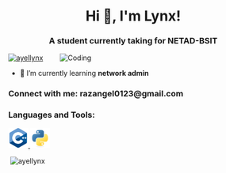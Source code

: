<h1 align="center">Hi 👋, I'm Lynx!</h1>
<h3 align="center">A student currently taking for NETAD-BSIT</h3>
<img align="right" alt="Coding" width="400" src="https://wallpaperaccess.com/full/849790.gif">

<p align="left"> <a href="https://github.com/ryo-ma/github-profile-trophy"><img src="https://github-profile-trophy.vercel.app/?username=ayellynx" alt="ayellynx" /></a> </p>

- 🌱 I’m currently learning **network admin**

<h3 align="left">Connect with me: razangel0123@gmail.com</h3>
<p align="left">
</p>

<h3 align="left">Languages and Tools:</h3>
<p align="left"> <a href="https://www.w3schools.com/cpp/" target="_blank" rel="noreferrer"> <img src="https://raw.githubusercontent.com/devicons/devicon/master/icons/cplusplus/cplusplus-original.svg" alt="cplusplus" width="40" height="40"/> </a> <a href="https://www.python.org" target="_blank" rel="noreferrer"> <img src="https://raw.githubusercontent.com/devicons/devicon/master/icons/python/python-original.svg" alt="python" width="40" height="40"/> </a> </p>

<p>&nbsp;<img align="center" src="https://github-readme-stats.vercel.app/api?username=ayellynx&show_icons=true&locale=en" alt="ayellynx" /></p>
